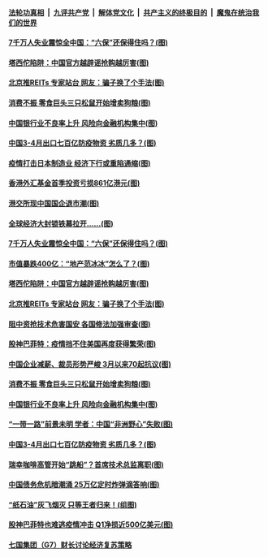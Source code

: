 

####  [法轮功真相](../../../../basic/blob/master/README.md?t=05041831) &nbsp;|&nbsp; [九评共产党](../../../../9ping.md/blob/master/README.md?t=05041831) &nbsp;|&nbsp; [解体党文化](../../../../jtdwh.md/blob/master/README.md?t=05041831)  &nbsp;|&nbsp; [共产主义的终极目的](../../../../gczydzjmd.md/blob/master/README.md?t=05041831) &nbsp;|&nbsp; [魔鬼在统治我们的世界](../../../../mgztzwmdsj.md/blob/master/README.md?t=05041831) 

#### [7千万人失业震惊全中国：“六保”还保得住吗？(图)](../pages/p5/932049.md?t=05041831) 

#### [塔西佗陷阱：中国官方越辟谣抢购越厉害(图)](../pages/p5/932033.md?t=05041831) 

#### [北京推REITs 专家站台 网友：骗子换了个手法(图)](../pages/p5/932050.md?t=05041831) 

#### [消费不振 零食巨头三只松鼠开始增卖狗粮(图)](../pages/p5/932015.md?t=05041831) 

#### [中国银行业不良率上升 风险向金融机构集中(图)](../pages/p5/932012.md?t=05041831) 

#### [中国3-4月出口七百亿防疫物资 劣质几多？(图)](../pages/p5/931987.md?t=05041831) 

#### [疫情打击日本制造业 经济下行或重陷通缩(图)](../pages/p5/932084.md?t=05041831) 

#### [香港外汇基金首季投资亏损861亿港元(图)](../pages/p5/932077.md?t=05041831) 

#### [港交所现中国国企退市潮(图)](../pages/p5/932073.md?t=05041831) 

#### [全球经济大封锁铁幕拉开……(图)](../pages/p5/932024.md?t=05041831) 

#### [7千万人失业震惊全中国：“六保”还保得住吗？(图)](../pages/p5/932049.md?t=05041831) 

#### [市值暴跌400亿：“地产范冰冰”怎么了？(图)](../pages/p5/932046.md?t=05041831) 

#### [塔西佗陷阱：中国官方越辟谣抢购越厉害(图)](../pages/p5/932033.md?t=05041831) 

#### [北京推REITs 专家站台 网友：骗子换了个手法(图)](../pages/p5/932050.md?t=05041831) 

#### [阻中资抢技术危害国安 各国修法加强审查(图)](../pages/p5/932048.md?t=05041831) 

#### [股神巴菲特：疫情挡不住美国再度获得繁荣(图)](../pages/p5/932047.md?t=05041831) 

#### [中国企业减薪、裁员形势严峻 3月以来70起抗议(图)](../pages/p5/932016.md?t=05041831) 

#### [消费不振 零食巨头三只松鼠开始增卖狗粮(图)](../pages/p5/932015.md?t=05041831) 

#### [中国银行业不良率上升 风险向金融机构集中(图)](../pages/p5/932012.md?t=05041831) 

#### [“一带一路”前景未明 学者：中国“非洲野心”失败(图)](../pages/p5/931991.md?t=05041831) 

#### [中国3-4月出口七百亿防疫物资 劣质几多？(图)](../pages/p5/931987.md?t=05041831) 

#### [瑞幸咖啡高管开始“跳船”？首席技术总监离职(图)](../pages/p5/931983.md?t=05041831) 

#### [中国债务危机暗潮涌 25万亿定时炸弹滴答响(图)](../pages/p5/931934.md?t=05041831) 

#### [“纸石油”灰飞烟灭 只等王者归来！(组图)](../pages/p5/931931.md?t=05041831) 

#### [股神巴菲特也难逃疫情冲击 Q1净损近500亿美元(图)](../pages/p5/931955.md?t=05041831) 

#### [七国集团（G7）财长讨论经济复苏策略](../pages/p5/931935.md?t=05041831) 

